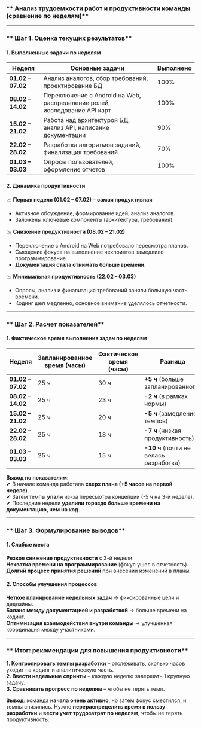 ### ** Анализ трудоемкости работ и продуктивности команды (сравнение по неделям)**  

---

### ** Шаг 1. Оценка текущих результатов**  

#### **1. Выполненные задачи по неделям**  

| Неделя | Основные задачи | Выполнено |
|--------|----------------|-----------|
| **01.02 – 07.02** | Анализ аналогов, сбор требований, проектирование БД | 100% |
| **08.02 – 14.02** | Переключение с Android на Web, распределение ролей, исследование API карт | 100% |
| **15.02 – 21.02** | Работа над архитектурой БД, анализ API, написание документации | 90% |
| **22.02 – 28.02** | Разработка алгоритмов заданий, финализация требований | 70% |
| **01.03 – 03.03** | Опросы пользователей, оформление отчетов | 100% |

#### **2. Динамика продуктивности**  

📈 **Первая неделя (01.02 – 07.02)** – **самая продуктивная**  
- Активное обсуждение, формирование идей, анализ аналогов.  
- Заложены ключевые компоненты (архитектура, требования).  

📉 **Снижение продуктивности (08.02 – 21.02)**  
- Переключение с Android на Web потребовало пересмотра планов.  
- Смещение фокуса на выполнение чекпоинтов замедлило программирование.  
- **Документация стала отнимать больше времени**.  

📉 **Минимальная продуктивность (22.02 – 03.03)**  
- Опросы, анализ и финализация требований заняли большую часть времени.  
- Кодинг шел медленно, основное внимание уделялось отчетности.  

---

### ** Шаг 2. Расчет показателей**  

#### **1. Фактическое время выполнения задач по неделям**  

| Неделя | Запланированное время (часы) | Фактическое время (часы) | Разница |
|--------|----------------------|------------------|---------|
| **01.02 – 07.02** | 25 ч | 30 ч | **+5 ч** (больше запланированного) |
| **08.02 – 14.02** | 25 ч | 23 ч | **-2 ч** (в рамках нормы) |
| **15.02 – 21.02** | 25 ч | 20 ч | **-5 ч** (замедление темпов) |
| **22.02 – 28.02** | 25 ч | 18 ч | **-7 ч** (низкая продуктивность) |
| **01.03 – 03.03** | 25 ч | 15 ч | **-10 ч** (почти не велась разработка) |

 **Вывод по показателям**:  
✔ В начале команда работала **сверх плана (+5 часов на первой неделе)**.  
✔ Затем темпы **упали** из-за пересмотра концепции (-5 ч на 3-й неделе).  
✔ Последние недели **уделили гораздо больше времени на документацию, чем на код**.  

---

### ** Шаг 3. Формулирование выводов**  

#### **1. Слабые места**  
 **Резкое снижение продуктивности** с 3-й недели.  
 **Нехватка времени на программирование** (фокус ушел в отчетность).  
 **Долгий процесс принятия решений** при внесении изменений в планы.  

#### **2. Способы улучшения процессов**  
 **Четкое планирование недельных задач** → фиксированные цели и дедлайны.  
 **Баланс между документацией и разработкой** → больше времени на кодинг.  
 **Оптимизация взаимодействия внутри команды** → улучшенная координация между участниками.  

---

### ** Итог: рекомендации для повышения продуктивности**  
 **1. Контролировать темпы разработки** – отслеживать, сколько часов уходит на кодинг и аналитическую часть.  
 **2. Ввести недельные спринты** – каждую неделю завершать 1 крупную задачу.  
 **3. Сравнивать прогресс по неделям** – чтобы не терять темп.

 **Вывод**: команда **начала очень активно**, но затем фокус сместился, и темпы снизились. Нужно **перераспределить время в пользу разработки** и **вести учет трудозатрат по неделям**, чтобы не терять продуктивность.
